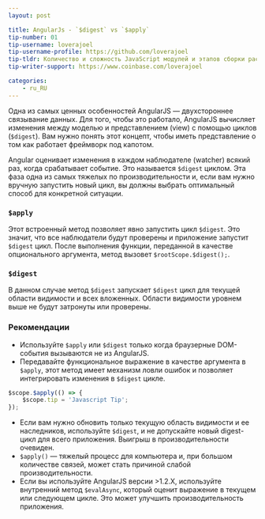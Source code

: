 ```yaml
---
layout: post

title: AngularJs - `$digest` vs `$apply`
tip-number: 01
tip-username: loverajoel
tip-username-profile: https://github.com/loverajoel
tip-tldr: Количество и сложность JavaScript модулей и этапов сборки растет, а что насчет шаблонного кода в новых фреймворках?
tip-writer-support: https://www.coinbase.com/loverajoel

categories:
    - ru_RU
---
```


Одна из самых ценных особенностей AngularJS — двухстороннее связывание данных. Для того, чтобы это работало, AngularJS вычисляет изменения между моделью и представлением (view) с помощью циклов (`$digest`). Вам нужно понять этот концепт, чтобы иметь представление о том как работает фреймворк под капотом.

Angular оценивает изменения в каждом наблюдателе (watcher) всякий раз, когда срабатывает событие. Это называется `$digest` циклом.
Эта фаза одна из самых тяжелых по производительности и, если вам нужно вручную запустить новый цикл, вы должны выбрать оптимальный способ для конкретной ситуации.

### `$apply`

Этот встроенный метод позволяет явно запустить цикл `$digest`. Это значит, что все наблюдатели будут проверены и приложение запустит `$digest` цикл. После выполнения функции, переданной в качестве опционального аргумента, метод вызовет `$rootScope.$digest();`.

### `$digest`
В данном случае метод `$digest` запускает `$digest` цикл для текущей области видимости и всех вложенных. Области видимости уровнем выше не будут затронуты или проверены.

### Рекомендации
- Используйте `$apply` или `$digest` только когда браузерные DOM-события вызываются не из AngularJS.
- Передавайте функциональное выражение в качестве аргумента в `$apply`, этот метод имеет механизм ловли ошибок и позволяет интегрировать изменения в `$digest` цикле.

```javascript
$scope.$apply(() => {
	$scope.tip = 'Javascript Tip';
});
```

- Если вам нужно обновить только текущую область видимости и ее наследников, используйте `$digest`, и не допускайте новый digest-цикл для всего приложения. Выигрыш в производительности очевиден.
- `$apply()` — тяжелый процесс для компьютера и, при большом количестве связей, может стать причиной слабой производительности.
- Если вы используйте AngularJS версии >1.2.X, используйте внутренний метод `$evalAsync`, который оценит выражение в текущем или следующем цикле. Это может улучшить производительность приложения.
